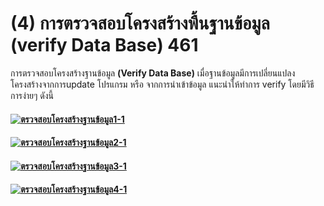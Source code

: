 # (4)    การตรวจสอบโครงสร้างพื้นฐานข้อมูล (verify Data Base) 461

การตรวจสอบโครงสร้างฐานข้อมูล **(Verify Data Base)**
เมื่อฐานข้อมูลมีการเปลี่ยนแปลงโครงสร้างจากการupdate โปรแกรม หรือ
จากการนำเข้าข้อมูล แนะนำให้ทำการ verify โดยมีวิธีการง่ายๆ ดังนี้

#### [![ตรวจสอบโครงสร้างฐานข้อมูล1-1](http://www.smlaccount.com/manual/wp-content/uploads/2017/10/ตรวจสอบโครงสร้างฐานข้อมูล1-1.jpg)](http://www.smlaccount.com/manual/wp-content/uploads/2017/10/ตรวจสอบโครงสร้างฐานข้อมูล1-1.jpg)

#### [![ตรวจสอบโครงสร้างฐานข้อมูล2-1](http://www.smlaccount.com/manual/wp-content/uploads/2017/10/ตรวจสอบโครงสร้างฐานข้อมูล2-1.jpg)](http://www.smlaccount.com/manual/wp-content/uploads/2017/10/ตรวจสอบโครงสร้างฐานข้อมูล2-1.jpg)

#### [![ตรวจสอบโครงสร้างฐานข้อมูล3-1](http://www.smlaccount.com/manual/wp-content/uploads/2017/10/ตรวจสอบโครงสร้างฐานข้อมูล3-1.jpg)](http://www.smlaccount.com/manual/wp-content/uploads/2017/10/ตรวจสอบโครงสร้างฐานข้อมูล3-1.jpg)

#### [![ตรวจสอบโครงสร้างฐานข้อมูล4-1](http://www.smlaccount.com/manual/wp-content/uploads/2017/10/ตรวจสอบโครงสร้างฐานข้อมูล4-1.jpg)](http://www.smlaccount.com/manual/wp-content/uploads/2017/10/ตรวจสอบโครงสร้างฐานข้อมูล4-1.jpg)

